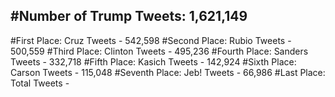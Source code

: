 #Number of Trump Tweets: 1,621,149
---
#First Place: Cruz Tweets - 542,598
#Second Place: Rubio Tweets - 500,559
#Third Place: Clinton Tweets - 495,236
#Fourth Place: Sanders Tweets - 332,718
#Fifth Place: Kasich Tweets - 142,924
#Sixth Place: Carson Tweets - 115,048
#Seventh Place: Jeb! Tweets - 66,986
#Last Place: Total Tweets -  
